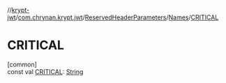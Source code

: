 //[krypt-jwt](../../../../index.md)/[com.chrynan.krypt.jwt](../../index.md)/[ReservedHeaderParameters](../index.md)/[Names](index.md)/[CRITICAL](-c-r-i-t-i-c-a-l.md)

# CRITICAL

[common]\
const val [CRITICAL](-c-r-i-t-i-c-a-l.md): [String](https://kotlinlang.org/api/latest/jvm/stdlib/kotlin/-string/index.html)
